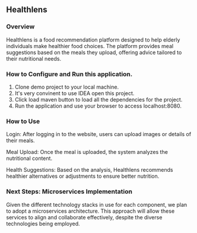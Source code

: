## Healthlens

### Overview
Healthlens is a food recommendation platform designed to help elderly individuals make healthier food choices. The platform provides meal suggestions based on the meals they upload, offering advice tailored to their nutritional needs.

### How to Configure and Run this application.
1. Clone demo project to your local machine.
2. It's very convinent to use IDEA open this project.
3. Click load maven button to load all the dependencies for the project.
4. Run the application and use your browser to access localhost:8080.

### How to Use
Login: After logging in to the website, users can upload images or details of their meals.  

Meal Upload: Once the meal is uploaded, the system analyzes the nutritional content.  

Health Suggestions: Based on the analysis, Healthlens recommends healthier alternatives or adjustments to ensure better nutrition.
### Next Steps: Microservices Implementation
Given the different technology stacks in use for each component, we plan to adopt a microservices architecture. This approach will allow these services to align and collaborate effectively, despite the diverse technologies being employed.
